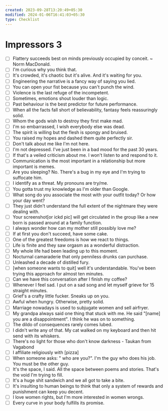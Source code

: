 ```yaml
---
created: 2023-09-28T13:20:49+05:30
modified: 2024-01-06T16:41:03+05:30
type: Checklist
---
```


# Impressors 3

- [ ] Flattery succeeds best on minds previously occupied by conceit. ~ Norm MacDonald.
- [ ] I'm curious why you think that.
- [ ] It's crowded, it's chaotic but it's alive. And it's waiting for you.
- [ ] Engineering the narrative is a fancy way of saying you lied.
- [ ] You can open your fist because you can't punch the wind.
- [ ] Violence is the last refuge of the incompetent.
- [ ] Sometimes, emotions shout louder than logic.
- [ ] Past behaviour is the best predictor for future performance.
- [ ] When all the facts fall short of believability, fantasy feels reassuringly solid.
- [ ] Whom the gods wish to destroy they first make mad.
- [ ] I'm so embarrassed, I wish everybody else was dead.
- [ ] The spirit is willing but the flesh is spongy and bruised.
- [ ] You raised my hopes and dashed them quite perfectly sir.
- [ ] Don't talk about me like I'm not here.
- [ ] I'm not depressed. I've just been in a bad mood for the past 30 years.
- [ ] If that's a veiled criticism about me. I won't listen to and respond to it.
- [ ] Communication is the most important in a relationship but more important is memes.
- [ ] Are you sleeping? No. There's a bug in my eye and I'm trying to suffocate him.
- [ ] I identify as a threat. My pronouns are try/me.
- [ ] You gotta trust my knowledge as I'm older than Google.
- [ ] What song do you associate the most with your outfit today? Or how your day went?
- [ ] They just didn't understand the full extent of the nightmare they were dealing with.
- [ ] Your screenshot[or ickd pic] will get circulated in the group like a new born is passed around at a family function.
- [ ] I always wonder how can my mother still possibly love me?
- [ ] If at first you don't succeed, have some cake.
- [ ] One of the greatest freedoms is how we react to things.
- [ ] Life is finite and they saw orgasm as a wonderful distraction.
- [ ] My whole life had been leading up to this moment.
- [ ] Nocturnal camaraderie that only penniless drunks can purchase.
- [ ] Unleashed a decade of distilled fury.
- [ ] [when someone wants to quit] well it's understandable. You've been trying this approach for almost ten minutes.
- [ ] Can we have this conversation after I finish my coffee?
- [ ] Whenever I feel sad. I put on a sad song and let myself grieve for 15 straight minutes.
- [ ] Grief's a crafty little fucker. Sneaks up on you.
- [ ] Awful when hungry. Otherwise, pretty solid.
- [ ] Marriage nowadays is used to subjugate women and sell airfryer.
- [ ] My grandpa always said one thing that stuck with me. He said "[name] you are a disappointment". I think he was on to something.
- [ ] The dildo of consequences rarely comes lubed.
- [ ] I didn't write any of that. My cat walked on my keyboard and then hit send with its whiskers.
- [ ] There's no light for those who don't know darkness - Taukan from Vagabond
- [ ] I affiliate religiously with [pizza]
- [ ] When someone asks: " who are you?". I'm the guy who does his job. You must be the other guy.
- [ ] It's the space, I said. All the space between poems and stories. That's the void I'm trying to fill.
- [ ] It's a huge shit sandwich and we all got to take a bite.
- [ ] It's insulting to human beings to think that only a system of rewards and punishment can keep you decent.
- [ ] I love women rights, but I'm more interested in women wrongs.
- [ ] Every curve in your body fulfills its promise.
